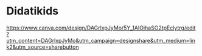 # Didatikids

https://www.canva.com/design/DAGrlxpJyMo/5Y_1AIOihaSO2tpEclytrg/edit?utm_content=DAGrlxpJyMo&utm_campaign=designshare&utm_medium=link2&utm_source=sharebutton
